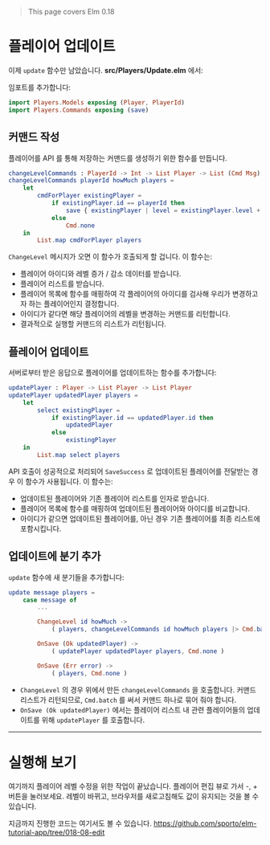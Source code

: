 > This page covers Elm 0.18

# 플레이어 업데이트

이제 `update` 함수만 남았습니다. __src/Players/Update.elm__ 에서:

임포트를 추가합니다:

```elm
import Players.Models exposing (Player, PlayerId)
import Players.Commands exposing (save)
```

## 커맨드 작성

플레이어를 API 를 통해 저장하는 커맨드를 생성하기 위한 함수를 만듭니다.

```elm
changeLevelCommands : PlayerId -> Int -> List Player -> List (Cmd Msg)
changeLevelCommands playerId howMuch players =
    let
        cmdForPlayer existingPlayer =
            if existingPlayer.id == playerId then
                save { existingPlayer | level = existingPlayer.level + howMuch }
            else
                Cmd.none
    in
        List.map cmdForPlayer players
```

`ChangeLevel` 메시지가 오면 이 함수가 호출되게 할 겁니다. 이 함수는:

- 플레이어 아이디와 레벨 증가 / 감소 데이터를 받습니다.
- 플레이어 리스트를 받습니다.
- 플레이어 목록에 함수를 매핑하여 각 플레이어의 아이디를 검사해 우리가 변경하고자 하는 플레이어인지 결정합니다.
- 아이디가 같다면 해당 플레이어의 레벨을 변경하는 커맨드를 리턴합니다.
- 결과적으로 실행할 커맨드의 리스트가 리턴됩니다.

## 플레이어 업데이트

서버로부터 받은 응답으로 플레이어를 업데이트하는 함수를 추가합니다:

```elm
updatePlayer : Player -> List Player -> List Player
updatePlayer updatedPlayer players =
    let
        select existingPlayer =
            if existingPlayer.id == updatedPlayer.id then
                updatedPlayer
            else
                existingPlayer
    in
        List.map select players
```

API 호출이 성공적으로 처리되어 `SaveSuccess` 로 업데이트된 플레이어를 전달받는 경우 이 함수가 사용됩니다. 이 함수는:

- 업데이트된 플레이어와 기존 플레이어 리스트를 인자로 받습니다.
- 플레이어 목록에 함수를 매핑하여 업데이트된 플레이어와 아이디를 비교합니다.
- 아이디가 같으면 업데이트된 플레이어를, 아닌 경우 기존 플레이어를 최종 리스트에 포함시킵니다.

## 업데이트에 분기 추가

`update` 함수에 새 분기들을 추가합니다:

```elm
update message players =
    case message of
        ...

        ChangeLevel id howMuch ->
            ( players, changeLevelCommands id howMuch players |> Cmd.batch )

        OnSave (Ok updatedPlayer) ->
            ( updatePlayer updatedPlayer players, Cmd.none )

        OnSave (Err error) ->
            ( players, Cmd.none )
```

- `ChangeLevel` 의 경우 위에서 만든 `changeLevelCommands` 을 호출합니다. 커맨드 리스트가 리턴되므로, `Cmd.batch` 를 써서 커맨드 하나로 묶어 줘야 합니다.
- `OnSave (Ok updatedPlayer)` 에서는 플레이어 리스트 내 관련 플레이어들의 업데이트를 위해 `updatePlayer` 를 호출합니다.

---

# 실행해 보기

여기까지 플레이어 레벨 수정을 위한 작업이 끝났습니다. 플레이어 편집 뷰로 가서 -, + 버튼을 눌러보세요. 레벨이 바뀌고, 브라우저를 새로고침해도 값이 유지되는 것을 볼 수 있습니다.

지금까지 진행한 코드는 여기서도 볼 수 있습니다. <https://github.com/sporto/elm-tutorial-app/tree/018-08-edit>
